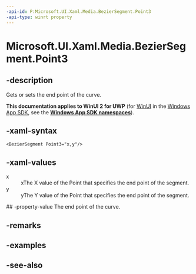 ```yaml
---
-api-id: P:Microsoft.UI.Xaml.Media.BezierSegment.Point3
-api-type: winrt property
---
```


<!-- Property syntax
public Windows.Foundation.Point Point3 { get;  set; }
-->

# Microsoft.UI.Xaml.Media.BezierSegment.Point3

## -description
Gets or sets the end point of the curve.

**This documentation applies to WinUI 2 for UWP** (for [WinUI](/windows/apps/winui/winui3/) in the [Windows App SDK](/windows/apps/windows-app-sdk/), see the **[Windows App SDK namespaces](/windows/windows-app-sdk/api/winrt/)**).

## -xaml-syntax
```xaml
<BezierSegment Point3="x,y"/>
```


## -xaml-values
<dl><dt>x</dt><dd>xThe X value of the Point that specifies the end point of the segment.</dd>
<dt>y</dt><dd>yThe Y value of the Point that specifies the end point of the segment.</dd>
</dl>
## -property-value
The end point of the curve.

## -remarks

## -examples

## -see-also
